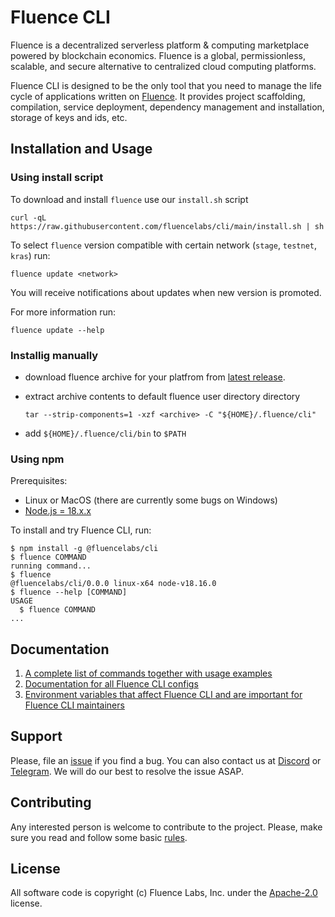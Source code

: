 # Fluence CLI

Fluence is a decentralized serverless platform & computing marketplace powered
by blockchain economics. Fluence is a global, permissionless, scalable, and
secure alternative to centralized cloud computing platforms.

Fluence CLI is designed to be the only tool that you need to manage the life
cycle of applications written on [Fluence](https://fluence.network). It provides
project scaffolding, compilation, service deployment, dependency management and
installation, storage of keys and ids, etc.

## Installation and Usage

### Using install script

To download and install `fluence` use our `install.sh` script

```shell
curl -qL https://raw.githubusercontent.com/fluencelabs/cli/main/install.sh | sh
```

To select `fluence` version compatible with certain network (`stage`, `testnet`,
`kras`) run:

```shell
fluence update <network>
```

You will receive notifications about updates when new version is promoted.

For more information run:

```shell
fluence update --help
```

### Installig manually

- download fluence archive for your platfrom from
  [latest release](https://github.com/fluencelabs/cli/releases/latest).
- extract archive contents to default fluence user directory directory

    ```shell
    tar --strip-components=1 -xzf <archive> -C "${HOME}/.fluence/cli"
    ```

- add `${HOME}/.fluence/cli/bin` to `$PATH`

### Using npm

Prerequisites:

- Linux or MacOS (there are currently some bugs on Windows)
- [Node.js = 18.x.x](https://nodejs.org/)

To install and try Fluence CLI, run:

```sh-session
$ npm install -g @fluencelabs/cli
$ fluence COMMAND
running command...
$ fluence
@fluencelabs/cli/0.0.0 linux-x64 node-v18.16.0
$ fluence --help [COMMAND]
USAGE
  $ fluence COMMAND
...
```

## Documentation

1. [A complete list of commands together with usage examples](./docs/commands/README.md)
1. [Documentation for all Fluence CLI configs](./docs/configs/README.md)
1. [Environment variables that affect Fluence CLI and are important for Fluence CLI maintainers](./example.env)

## Support

Please, file an [issue](https://github.com/fluencelabs/cli/issues) if you find a
bug. You can also contact us at [Discord](https://discord.com/invite/5qSnPZKh7u)
or [Telegram](https://t.me/fluence_project). We will do our best to resolve the
issue ASAP.

## Contributing

Any interested person is welcome to contribute to the project. Please, make sure
you read and follow some basic [rules](./CONTRIBUTING.md).

## License

All software code is copyright (c) Fluence Labs, Inc. under the
[Apache-2.0](./LICENSE) license.
